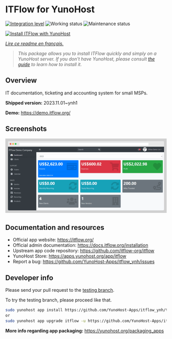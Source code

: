 <!--
N.B.: This README was automatically generated by https://github.com/YunoHost/apps/tree/master/tools/README-generator
It shall NOT be edited by hand.
-->

# ITFlow for YunoHost

[![Integration level](https://dash.yunohost.org/integration/itflow.svg)](https://dash.yunohost.org/appci/app/itflow) ![Working status](https://ci-apps.yunohost.org/ci/badges/itflow.status.svg) ![Maintenance status](https://ci-apps.yunohost.org/ci/badges/itflow.maintain.svg)

[![Install ITFlow with YunoHost](https://install-app.yunohost.org/install-with-yunohost.svg)](https://install-app.yunohost.org/?app=itflow)

*[Lire ce readme en français.](./README_fr.md)*

> *This package allows you to install ITFlow quickly and simply on a YunoHost server.
If you don't have YunoHost, please consult [the guide](https://yunohost.org/#/install) to learn how to install it.*

## Overview

IT documentation, ticketing and accounting system for small MSPs.

**Shipped version:** 2023.11.01~ynh1

**Demo:** https://demo.itflow.org/

## Screenshots

![Screenshot of ITFlow](./doc/screenshots/readme.gif)

## Documentation and resources

* Official app website: <https://itflow.org/>
* Official admin documentation: <https://docs.itflow.org/installation>
* Upstream app code repository: <https://github.com/itflow-org/itflow>
* YunoHost Store: <https://apps.yunohost.org/app/itflow>
* Report a bug: <https://github.com/YunoHost-Apps/itflow_ynh/issues>

## Developer info

Please send your pull request to the [testing branch](https://github.com/YunoHost-Apps/itflow_ynh/tree/testing).

To try the testing branch, please proceed like that.

``` bash
sudo yunohost app install https://github.com/YunoHost-Apps/itflow_ynh/tree/testing --debug
or
sudo yunohost app upgrade itflow -u https://github.com/YunoHost-Apps/itflow_ynh/tree/testing --debug
```

**More info regarding app packaging:** <https://yunohost.org/packaging_apps>
